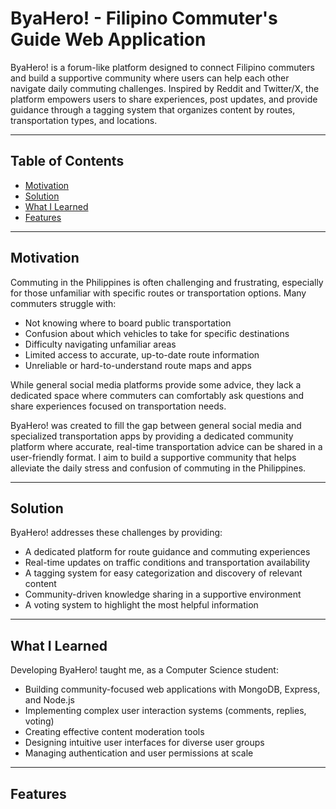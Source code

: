 # ByaHero! - Filipino Commuter's Guide Web Application

ByaHero! is a forum-like platform designed to connect Filipino commuters and build a supportive community where users can help each other navigate daily commuting challenges. Inspired by Reddit and Twitter/X, the platform empowers users to share experiences, post updates, and provide guidance through a tagging system that organizes content by routes, transportation types, and locations.

----------------------------------------------------------------------

## Table of Contents
- [Motivation](#motivation)
- [Solution](#solution)
- [What I Learned](#what-i-learned)
- [Features](#features)

----------------------------------------------------------------------

## Motivation

Commuting in the Philippines is often challenging and frustrating, especially for those unfamiliar with specific routes or transportation options. Many commuters struggle with:

- Not knowing where to board public transportation
- Confusion about which vehicles to take for specific destinations
- Difficulty navigating unfamiliar areas
- Limited access to accurate, up-to-date route information
- Unreliable or hard-to-understand route maps and apps

While general social media platforms provide some advice, they lack a dedicated space where commuters can comfortably ask questions and share experiences focused on transportation needs.

ByaHero! was created to fill the gap between general social media and specialized transportation apps by providing a dedicated community platform where accurate, real-time transportation advice can be shared in a user-friendly format. I aim to build a supportive community that helps alleviate the daily stress and confusion of commuting in the Philippines.

----------------------------------------------------------------------

## Solution

ByaHero! addresses these challenges by providing:

- A dedicated platform for route guidance and commuting experiences
- Real-time updates on traffic conditions and transportation availability
- A tagging system for easy categorization and discovery of relevant content
- Community-driven knowledge sharing in a supportive environment
- A voting system to highlight the most helpful information

----------------------------------------------------------------------

## What I Learned

Developing ByaHero! taught me, as a Computer Science student:

- Building community-focused web applications with MongoDB, Express, and Node.js
- Implementing complex user interaction systems (comments, replies, voting)
- Creating effective content moderation tools
- Designing intuitive user interfaces for diverse user groups
- Managing authentication and user permissions at scale
  
----------------------------------------------------------------------

## Features

